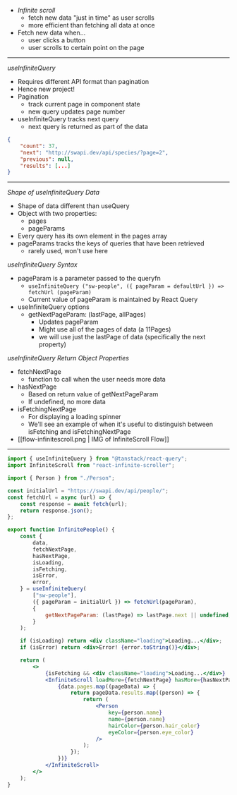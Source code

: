 - _Infinite scroll_
  - fetch new data "just in time" as user scrolls
  - more efficient than fetching all data at once
- Fetch new data when...
  - user clicks a button
  - user scrolls to certain point on the page

---

_useInfiniteQuery_

- Requires different API format than pagination
- Hence new project!
- Pagination
  - track current page in component state
  - new query updates page number
- useInfiniteQuery tracks next query
  - next query is returned as part of the data

```json
{
	"count": 37,
	"next": "http://swapi.dev/api/species/?page=2",
	"previous": null,
	"results": [...]
}
```

---

_Shape of useInfiniteQuery Data_

- Shape of data different than useQuery
- Object with two properties:
  - pages
  - pageParams
- Every query has its own element in the pages array
- pageParams tracks the keys of queries that have been retrieved
  - rarely used, won't use here

_useInfiniteQuery Syntax_

- pageParam is a parameter passed to the queryfn
  - `useInfiniteQuery ("sw-people", ({ pageParam = defaultUrl }) => fetchUrl (pageParam)`
  - Current value of pageParam is maintained by React Query
- useInfiniteQuery options
  - getNextPageParam: (lastPage, allPages)
    - Updates pageParam
    - Might use all of the pages of data (a 11Pages)
    - we will use just the lastPage of data (specifically the next property)

_useInfiniteQuery Return Object Properties_

- fetchNextPage
  - function to call when the user needs more data
- hasNextPage
  - Based on return value of getNextPageParam
  - If undefined, no more data
- isFetchingNextPage
  - For displaying a loading spinner
  - We'll see an example of when it's useful to distinguish between isFetching and isFetchingNextPage
- [[flow-infinitescroll.png | IMG of InfiniteScroll Flow]]

---

```jsx
import { useInfiniteQuery } from "@tanstack/react-query";
import InfiniteScroll from "react-infinite-scroller";

import { Person } from "./Person";

const initialUrl = "https://swapi.dev/api/people/";
const fetchUrl = async (url) => {
	const response = await fetch(url);
	return response.json();
};

export function InfinitePeople() {
	const {
		data,
		fetchNextPage,
		hasNextPage,
		isLoading,
		isFetching,
		isError,
		error,
	} = useInfiniteQuery(
		["sw-people"],
		({ pageParam = initialUrl }) => fetchUrl(pageParam),
		{
			getNextPageParam: (lastPage) => lastPage.next || undefined,
		}
	);

	if (isLoading) return <div className="loading">Loading...</div>;
	if (isError) return <div>Error! {error.toString()}</div>;

	return (
		<>
			{isFetching && <div className="loading">Loading...</div>}
			<InfiniteScroll loadMore={fetchNextPage} hasMore={hasNextPage}>
				{data.pages.map((pageData) => {
					return pageData.results.map((person) => {
						return (
							<Person
								key={person.name}
								name={person.name}
								hairColor={person.hair_color}
								eyeColor={person.eye_color}
							/>
						);
					});
				})}
			</InfiniteScroll>
		</>
	);
}
```
